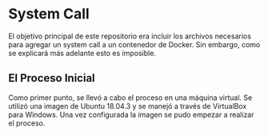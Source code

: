 # System Call 
El objetivo principal de este repositorio era incluir los archivos necesarios para agregar un system call a un contenedor de Docker. Sin embargo, como se explicará más adelante esto es imposible. 

## El Proceso Inicial
Como primer punto, se llevó a cabo el proceso en una máquina virtual. Se utilizó una imagen de Ubuntu 18.04.3 y se manejó a través de VirtualBox para Windows. Una vez configurada la imagen se pudo empezar a realizar el proceso. 

